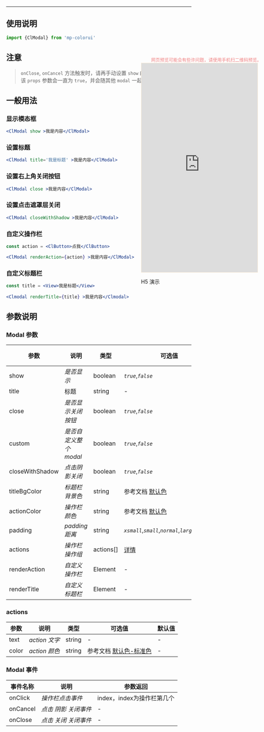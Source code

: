 ****

## 使用说明

```jsx
import {ClModal} from 'mp-colorui'
```



## 注意

> `onClose`, `onCancel` 方法触发时，请再手动设置 `show` 的参数为 `false`，否则该 `props` 参数会一直为 `true`，并会随其他 `modal` 一起再次出现。

## 一般用法

### 显示模态框

```jsx
<ClModal show >我是内容</ClModal>
```

### 设置标题

```jsx
<ClModal title='我是标题' >我是内容</ClModal>
```

### 设置右上角关闭按钮

```jsx
<ClModal close >我是内容</ClModal>
```

### 设置点击遮罩层关闭

```jsx
<ClModal closeWithShadow >我是内容</ClModal>
```

### 自定义操作栏

```jsx
const action = <ClButton>点我</ClButton>

<ClModal renderAction={action} >我是内容</ClModal>
```

### 自定义标题栏

```jsx
const title = <View>我是标题</View>
      
<Clmodal renderTitle={title} >我是内容</Clmodal>
```



## 参数说明

### Modal 参数

| 参数            | 说明                   | 类型      | 可选值                                               | 默认值    |
| --------------- | ---------------------- | --------- | ---------------------------------------------------- | --------- |
| show            | *是否显示*             | boolean   | *`true`*,*`false`*                                   | *`false`* |
| title           | 标题                   | string    | -                                                    | -         |
| close           | *是否显示关闭按钮*     | boolean   | *`true`*,*`false`*                                   | *`true`*  |
| custom          | *是否自定义整个 modal* | boolean   | *`true`*,*`false`*                                   | *`false`* |
| closeWithShadow | *点击阴影关闭*         | boolean   | *`true`*,*`false`*                                   | *`false`* |
| titleBgColor    | *标题栏背景色*         | string    | 参考文档 [默认色](/home/color)                       | -         |
| actionColor     | *操作栏颜色*           | string    | 参考文档 [默认色](/home/color)                       | -         |
| padding         | *padding 距离*         | string    | *`xsmall`*,*`small`*,*`normal`*,*`large`*,*`xlarge`* | -         |
| actions         | *操作栏操作组*         | actions[] | [详情](/action/modal?id=actions)                     | []        |
| renderAction    | *自定义操作栏*         | Element   | -                                                    | -         |
| renderTitle     | *自定义标题栏*         | Element   | -                                                    | -         |

### actions

| 参数  | 说明          | 类型   | 可选值                                          | 默认值 |
| ----- | ------------- | ------ | ----------------------------------------------- | ------ |
| text  | *action 文字* | string | -                                               | -      |
| color | *action 颜色* | string | 参考文档 [默认色-标准色](/home/color?id=标准色) | -      |



### Modal 事件

| 事件名称 | 说明                 | 参数返回                   |
| -------- | -------------------- | -------------------------- |
| onClick  | *操作栏点击事件*     | index，index为操作栏第几个 |
| onCancel | *点击 阴影 关闭事件* | -                          |
| onClose  | *点击 关闭 关闭事件* | -                          |


<div style="position: fixed; right:10px; top: 5%">
<div style="width: 355px; display: flex; flex-wrap: wrap; justify-content: center; align-items: center; font-size: 12px; color: lightcoral">网页预览可能会有些许问题，请使用手机扫二维码预览。</div>
<iframe style="border: 1px solid antiquewhite" src="https://yinliangdream.github.io/mp-colorui-h5-demo/#/pages/components/modal/index" height="568" width="316"></iframe>
<div>
		<p>H5 演示</p>
		<div id='qrcode'></div>
	</div>
</div>

<script>
	new Vue({
		el: '#main',
		mounted() {
			setTimeout(() => {
				const id = document.getElementById("qrcode");
				new QRCode(id, {
					text: "https://yinliangdream.github.io/mp-colorui-h5-demo/#/pages/components/modal/index",
					width: 128,
					height: 128,
					colorDark : "#000000",
					colorLight : "#ffffff",
					correctLevel : QRCode.CorrectLevel.H
				});
			});
		}
	})
</script>
